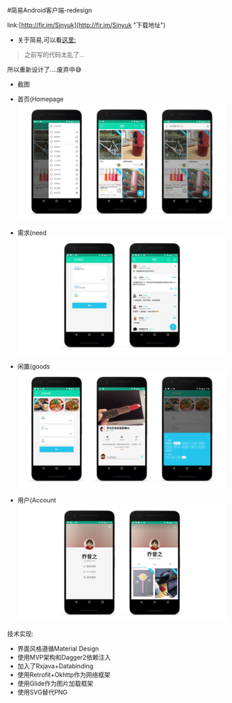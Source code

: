 #简易Android客户端-redesign

link:[http://fir.im/Sinyuk](http://fir.im/Sinyuk "下载地址")



- 关于简易,可以看[这里:](https://github.com/80998062/jianyi)

> 之前写的代码太乱了...


所以重新设计了....废弃中😅

- 截图
- 首页(Homepage
   ![image](https://github.com/80998062/jianyi2/raw/master/pic/home.jpg)

- 需求(need
   ![image](https://github.com/80998062/jianyi2/raw/master/pic/need.jpg)

- 闲置(goods
   ![image](https://github.com/80998062/jianyi2/raw/master/pic/good.jpg)

- 用户(Account
   ![image](https://github.com/80998062/jianyi2/raw/master/pic/user.jpg)




技术实现:

- 界面风格遵循Material Design
- 使用MVP架构和Dagger2依赖注入
- 加入了Rxjava+Databinding
- 使用Retrofit+Okhttp作为网络框架
- 使用Glide作为图片加载框架
- 使用SVG替代PNG
